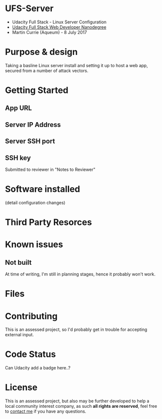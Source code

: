 # UFS-Server
- Udacity Full Stack - Linux Server Configuration
- [Udacity Full Stack Web Developer Nanodegree](
https://www.udacity.com/course/full-stack-web-developer-nanodegree--nd004)
- Martin Currie (Aqueum) - 8 July 2017

# Purpose & design
Taking a basline Linux server install and setting it up to host a web app, secured from a number of attack vectors.

# Getting Started
## App URL

## Server IP Address

## Server SSH port

## SSH key
Submitted to reviewer in "Notes to Reviewer"

# Software installed
(detail configuration changes)

# Third Party Resorces

# Known issues
## Not built
At time of writing, I'm still in planning stages, hence it probably won't work.

# Files

# Contributing
This is an assessed project, so I'd probably get in trouble for accepting external input.

# Code Status
Can Udacity add a badge here..?

# License
This is an assessed project, but also may be further developed to help a local community interest company,
as such **all rights are reserved**, feel free to [contact me](http://www.aqueum.com/contact/)
if you have any questions.